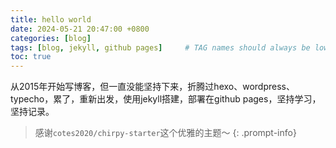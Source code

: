 ```yaml
---
title: hello world
date: 2024-05-21 20:47:00 +0800
categories: [blog]
tags: [blog, jekyll, github pages]     # TAG names should always be lowercase
toc: true
---
```


从2015年开始写博客，但一直没能坚持下来，折腾过hexo、wordpress、typecho，累了，重新出发，使用jekyll搭建，部署在github pages，坚持学习，坚持记录。

> 感谢`cotes2020/chirpy-starter`这个优雅的主题～
{: .prompt-info}

